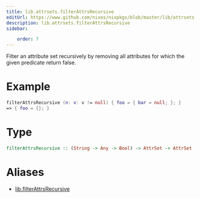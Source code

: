 ```yaml
---
title: lib.attrsets.filterAttrsRecursive
editUrl: https://www.github.com/nixos/nixpkgs/blob/master/lib/attrsets.nix#L409C5
description: lib.attrsets.filterAttrsRecursive
sidebar:

    order: 7
---
```


Filter an attribute set recursively by removing all attributes for
which the given predicate return false.

# Example

```nix
filterAttrsRecursive (n: v: v != null) { foo = { bar = null; }; }
=> { foo = {}; }
```

# Type

```haskell
filterAttrsRecursive :: (String -> Any -> Bool) -> AttrSet -> AttrSet
```


# Aliases

- [lib.filterAttrsRecursive](./reference/lib/lib-filterAttrsRecursive)


